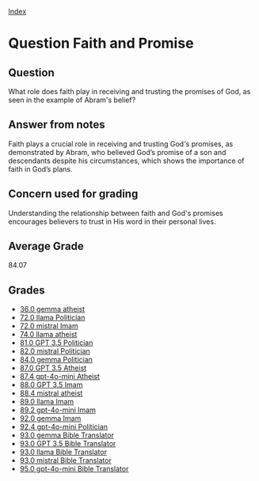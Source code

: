 
[Index](../../index.md)
# Question Faith and Promise
## Question
What role does faith play in receiving and trusting the promises of God, as seen in the example of Abram's belief?

## Answer from notes
Faith plays a crucial role in receiving and trusting God's promises, as demonstrated by Abram, who believed God’s promise of a son and descendants despite his circumstances, which shows the importance of faith in God’s plans.

## Concern used for grading
Understanding the relationship between faith and God's promises encourages believers to trust in His word in their personal lives.

## Average Grade
84.07

## Grades
 * [36.0 gemma atheist](../answers/gemma_atheist/Faith_and_Promise.md)
 * [72.0 llama Politician](../answers/llama_Politician/Faith_and_Promise.md)
 * [72.0 mistral Imam](../answers/mistral_Imam/Faith_and_Promise.md)
 * [74.0 llama atheist](../answers/llama_atheist/Faith_and_Promise.md)
 * [81.0 GPT 3.5 Politician](../answers/GPT_3.5_Politician/Faith_and_Promise.md)
 * [82.0 mistral Politician](../answers/mistral_Politician/Faith_and_Promise.md)
 * [84.0 gemma Politician](../answers/gemma_Politician/Faith_and_Promise.md)
 * [87.0 GPT 3.5 Atheist](../answers/GPT_3.5_Atheist/Faith_and_Promise.md)
 * [87.4 gpt-4o-mini Atheist](../answers/gpt-4o-mini_Atheist/Faith_and_Promise.md)
 * [88.0 GPT 3.5 Imam](../answers/GPT_3.5_Imam/Faith_and_Promise.md)
 * [88.4 mistral atheist](../answers/mistral_atheist/Faith_and_Promise.md)
 * [89.0 llama Imam](../answers/llama_Imam/Faith_and_Promise.md)
 * [89.2 gpt-4o-mini Imam](../answers/gpt-4o-mini_Imam/Faith_and_Promise.md)
 * [92.0 gemma Imam](../answers/gemma_Imam/Faith_and_Promise.md)
 * [92.4 gpt-4o-mini Politician](../answers/gpt-4o-mini_Politician/Faith_and_Promise.md)
 * [93.0 gemma Bible Translator](../answers/gemma_Bible_Translator/Faith_and_Promise.md)
 * [93.0 GPT 3.5 Bible Translator](../answers/GPT_3.5_Bible_Translator/Faith_and_Promise.md)
 * [93.0 llama Bible Translator](../answers/llama_Bible_Translator/Faith_and_Promise.md)
 * [93.0 mistral Bible Translator](../answers/mistral_Bible_Translator/Faith_and_Promise.md)
 * [95.0 gpt-4o-mini Bible Translator](../answers/gpt-4o-mini_Bible_Translator/Faith_and_Promise.md)
